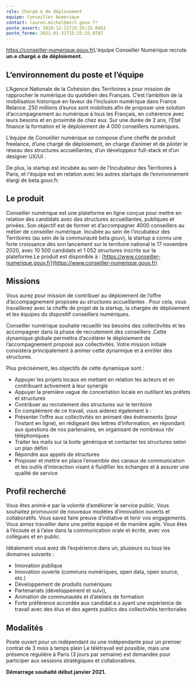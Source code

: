 ```yaml
---
role: Chargé.e de déploiement
equipe: Conseiller Numérique
contact: lauren.michel@anct.gouv.fr
poste_ouvert: 2020-12-21T15:25:25.046Z
poste_ferme: 2021-01-31T15:25:25.078Z
---
```

<https://conseiller-numerique.gouv.fr>L'équipe Conseiller Numérique recrute **un.e chargé.e de déploiement.**

## L’environnement du poste et l’équipe

L’Agence Nationale de la Cohésion des Territoires a pour mission de rapprocher le numérique du quotidien des Français. C’est l’ambition de la mobilisation historique en faveur de l’inclusion numérique dans France Relance. 250 millions d’euros sont mobilisés afin de proposer une solution d’accompagnement au numérique à tous les Français, en cohérence avec leurs besoins et en proximité de chez eux. Sur une durée de 2 ans, l’État finance la formation et le déploiement de 4 000 conseillers numériques. 

L’équipe de Conseiller numérique se compose d’une cheffe de produit freelance, d’une chargé de déploiement, en charge d’animer et de piloter le réseau des structures accueillantes, d’un développeur full-stack et d’un designer UX/UI .

De plus, la startup est incubée au sein de l’Incubateur des Territoires à Paris, et l'équipe est en relation avec les autres startups de l’environnement élargi de beta.gouv.fr.

## Le produit

Conseiller numérique est une plateforme en ligne conçue pour mettre en relation des candidats avec des structures accueillantes, publiques et privées. Son objectif est de former et d’accompagner 4000 conseillers au métier de conseiller numérique.
Incubée au sein de l’incubateur des Territoires (au sein de la communauté beta.gouv), la startup a connu une forte croissance dès son lancement sur le territoire national le 17 novembre 2020, avec 10 500 candidats et 1 052 structures inscrits sur la plateforme.Le produit est disponible à : [https://www.conseiller-numerique.gouv.fr](https://www.conseiller-numerique.gouv.fr)

## Missions

Vous aurez pour mission de contribuer au déploiement de l’offre d’accompagnement proposée au structures accueillantes . Pour cela, vous travaillerez avec la cheffe de projet de la startup, la chargée de déploiement et  les équipes du dispositif conseillers numériques.

Conseiller numérique souhaite recueillir les besoins des collectivités et les accompagner  dans la phase de recrutement des conseillers .Cette dynamique globale permettra d’accélérer le déploiement de l’accompagnement proposé aux collectivités. Votre mission initiale consistera principalement à animer cette dynamique et à enrôler des structures.

Plus précisément, les objectifs de cette dynamique sont :

* Appuyer les projets locaux en mettant en relation les acteurs et en contribuant activement à leur synergie
* Appuyer la première vague de concertation locale en outillant les préfets et structures
* Contribuer au recrutement des structures sur le territoire
* En complément de ce travail, vous aiderez également à :
* Présenter l’offre aux collectivités en animant des événements (pour l’instant en ligne), en rédigeant des lettres d’information, en répondant aux questions de nos partenaires, en organisant de nombreux rdv téléphoniques
* Traiter les mails sur la boite générique et contacter les structures selon un plan défini
* Répondre aux appels de structures
* Proposer et mettre en place l’ensemble des canaux de communication et les outils d’interaction visant à fluidifier les échanges et à assurer une qualité de service

## Profil recherché

Vous êtes animé·e par la volonté d’améliorer le service public.
Vous souhaitez promouvoir de nouveaux modèles d’innovation ouverts et collaboratifs.
Vous savez faire preuve d’initiative et tenir vos engagements.
Vous aimez travailler dans une petite équipe et de manière agile.
Vous êtes à l’écoute et à l’aise dans la communication orale et écrite, avec vos collègues et en public.

Idéalement vous avez de l’expérience dans un, plusieurs ou tous les domaines suivants :

* Innovation publique
* Innovation ouverte (communs numériques, open data, open source, etc.)
* Développement de produits numériques
* Partenariats (développement et suivi),
* Animation de communautés et d’ateliers de formation
* Forte préférence accordée aux candidat.e.s ayant une expérience de travail avec des élus et des agents publics des collectivités territoriales

## Modalités

Poste ouvert pour un indépendant ou une indépendante pour un premier contrat de 3 mois à temps plein
Le télétravail est possible, mais une présence régulière à Paris (3 jours par semaine) est demandée pour participer aux sessions stratégiques et collaboratives.

**Démarrage souhaité début janvier 2021.**